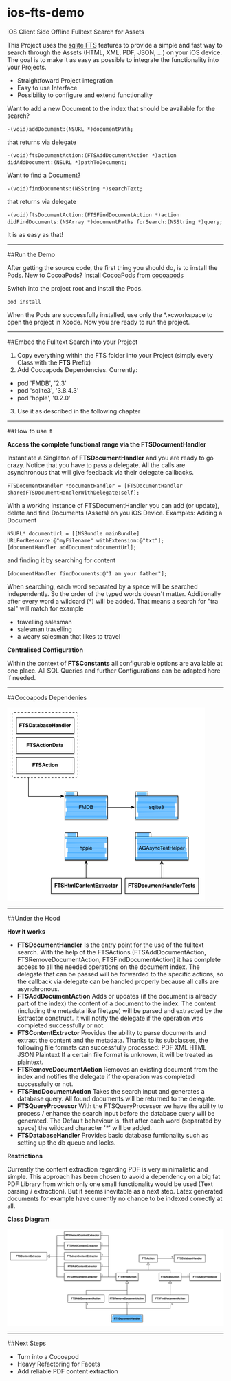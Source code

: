ios-fts-demo
============

iOS Client Side Offline Fulltext Search for Assets

This Project uses the [sqlite FTS](http://www.sqlite.org/fts3.html) features to provide a simple and fast way to search through the Assets (HTML, XML, PDF, JSON, ...) on your iOS device.
The goal is to make it as easy as possible to integrate the functionality into your Projects.
- Straightfoward Project integration
- Easy to use Interface
- Possibility to configure and extend functionality

Want to add a new Document to the index that should be available for the search?
    
    -(void)addDocument:(NSURL *)documentPath;

that returns via delegate
    
    -(void)ftsDocumentAction:(FTSAddDocumentAction *)action didAddDocument:(NSURL *)pathToDocument;


Want to find a Document?

    -(void)findDocuments:(NSString *)searchText;

that returns via delegate

    -(void)ftsDocumentAction:(FTSFindDocumentAction *)action didFindDocuments:(NSArray *)documentPaths forSearch:(NSString *)query;


It is as easy as that!


--------------------------

##<a id="run-demo" name="run-demo"></a>Run the Demo

After getting the source code, the first thing you should do, is to install the Pods.
New to CocoaPods? Install CocoaPods from [cocoapods](http://guides.cocoapods.org/using/getting-started.html)

Switch into the project root and install the Pods.

    pod install

When the Pods are successfully installed, use only the *.xcworkspace to open the project in Xcode.
Now you are ready to run the project.

--------------------------

##<a id="embed-into-project" name="embed-into-project"></a>Embed the Fulltext Search into your Project

1. Copy everything within the FTS folder into your Project (simply every Class with the **FTS** Prefix)
2. Add Cocoapods Dependencies. Currently:
  - pod 'FMDB', '2.3'
  - pod 'sqlite3', '3.8.4.3'
  - pod 'hpple', '0.2.0'
3. Use it as described in the following chapter

--------------------------

##<a id="how-to-use" name="how-to-use"></a>How to use it

**Access the complete functional range via the FTSDocumentHandler**

Instantiate a Singleton of **FTSDocumentHandler** and you are ready to go crazy. Notice that you have to pass a delegate.
All the calls are asynchronous that will give feedback via their delegate callbacks.

    FTSDocumentHandler *documentHandler = [FTSDocumentHandler sharedFTSDocumentHandlerWithDelegate:self];

With a working instance of FTSDocumentHandler you can add (or update), delete and find Documents (Assets) on you iOS Device.
Examples:
Adding a Document

    NSURL* documentUrl = [[NSBundle mainBundle] URLForResource:@"myFilename" withExtension:@"txt"];
    [documentHandler addDocument:documentUrl];

and finding it by searching for content

    [documentHandler findDocuments:@"I am your father"];

When searching, each word separated by a space will be searched independently. So the order of the typed words doesn't matter.
Additionally after every word a wildcard (*) will be added. That means a search for "tra sal" will match for example
- travelling salesman
- salesman travelling
- a weary salesman that likes to travel

**Centralised Configuration**

Within the context of **FTSConstants** all configurable options are available at one place.
All SQL Queries and further Configurations can be adapted here if needed.

--------------------------

##<a id="dependencies" name="dependencies"></a>Cocoapods Dependenies

<img src="/documentation/fts_cocoa_dependencies.png?raw=true">

--------------------------

##<a id="under-the-hood" name="under-the-hood"></a>Under the Hood

**How it works**

- **FTSDocumentHandler**
  Is the entry point for the use of the fulltext search. With the help of the FTSActions (FTSAddDocumentAction, FTSRemoveDocumentAction, FTSFindDocumentAction) it has complete access to all the needed operations on the document index. The delegate that can be passed will be forwarded to the specific actions, so the callback via delegate can be handled properly because all calls are asynchronous.
- **FTSAddDocumentAction**
  Adds or updates (if the document is already part of the index) the content of a document to the index. The content (including the metadata like filetype) will be parsed and extracted by the Extractor construct. It will notify the delegate if the operation was completed successfully or not.
- **FTSContentExtractor**
  Provides the ability to parse documents and extract the content and the metadata. Thanks to its subclasses, the following file formats can successfully processed:
    PDF
    XML
    HTML
    JSON
    Plaintext
  If a certain file format is unknown, it will be treated as plaintext.
- **FTSRemoveDocumentAction**
  Removes an existing document from the index and notifies the delegate if the operation was completed successfully or not.
- **FTSFindDocumentAction**
  Takes the search input and generates a database query. All found documents will be returned to the delegate.
- **FTSQueryProcessor**
  With the FTSQueryProcessor we have the ability to process / enhance the search input before the database query will be generated. The Default behaviour is, that after each word (separated by space) the wildcard character '*' will be added.
- **FTSDatabaseHandler**
  Provides basic database funtionality such as setting up the db queue and locks.

**Restrictions**

Currently the content extraction regarding PDF is very minimalistic and simple. This approach has been chosen to avoid a dependency
on a big fat PDF Library from which only one small functionality would be used (Text parsing / extraction). But it seems inevitable as a next step. Latex generated documents for example have currently no chance to be indexed correctly at all.

**Class Diagram**

<img src="/documentation/fts_class_diagram.png?raw=true">

--------------------------

##<a id="next-steps" name="next-steps"></a>Next Steps

- Turn into a Cocoapod
- Heavy Refactoring for Facets
- Add reliable PDF content extraction